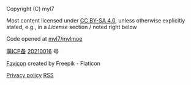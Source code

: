 Copyright (C) myl7

Most content licensed under [CC BY-SA 4.0], unless otherwise explicitly stated, e.g., in a _License_ section / noted right below

[CC BY-SA 4.0]: https://creativecommons.org/licenses/by-sa/4.0/ 'Creative Commons Attribution-ShareAlike 4.0 International Public License'

Code opened at [myl7/mylmoe]

[myl7/mylmoe]: https://github.com/myl7/mylmoe

<!-- autocorrect: false -->

[萌ICP备] [20210016][萌ICP备-20210016] 号

[萌ICP备]: https://icp.gov.moe/
[萌ICP备-20210016]: https://icp.gov.moe/?keyword=20210016

<!-- autocorrect: true -->

[Favicon] created by Freepik - Flaticon

[Favicon]: https://www.flaticon.com/free-icons/development

[Privacy policy] [RSS]

[Privacy policy]: /privacy-policy
[RSS]: /rss.xml
